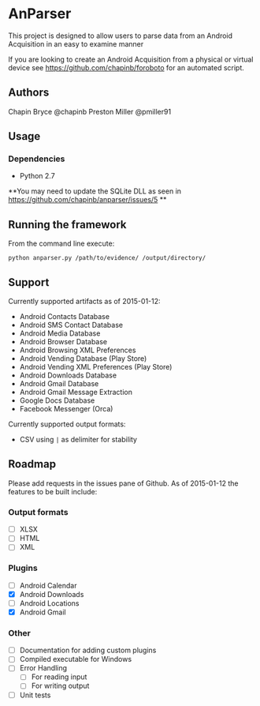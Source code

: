 # AnParser

This project is designed to allow users to parse data from an Android Acquisition in an easy to examine manner

If you are looking to create an Android Acquisition from a physical or virtual device see
https://github.com/chapinb/foroboto for an automated script.

## Authors

Chapin Bryce @chapinb
Preston Miller @pmiller91

## Usage

### Dependencies

* Python 2.7

**You may need to update the SQLite DLL as seen in https://github.com/chapinb/anparser/issues/5 **

## Running the framework

From the command line execute:

    python anparser.py /path/to/evidence/ /output/directory/

## Support

Currently supported artifacts as of 2015-01-12:

* Android Contacts Database
* Android SMS Contact Database
* Android Media Database
* Android Browser Database
* Android Browsing XML Preferences
* Android Vending Database (Play Store)
* Android Vending XML Preferences (Play Store)
* Android Downloads Database
* Android Gmail Database
* Android Gmail Message Extraction
* Google Docs Database
* Facebook Messenger (Orca)

Currently supported output formats:

* CSV using `|` as delimiter for stability

## Roadmap

Please add requests in the issues pane of Github. As of 2015-01-12 the features to be built include:

### Output formats
* [ ] XLSX
* [ ] HTML
* [ ] XML

### Plugins
* [ ] Android Calendar
* [x] Android Downloads
* [ ] Android Locations
* [x] Android Gmail

### Other
* [ ] Documentation for adding custom plugins
* [ ] Compiled executable for Windows
* [ ] Error Handling
  * [ ] For reading input
  * [ ] For writing output
* [ ] Unit tests